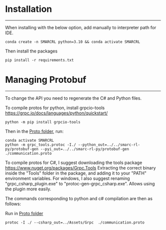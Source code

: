 # Installation

---

When installing with the below option, add manually to interpreter path for IDE.
```
conda create -n SMARCRL python=3.10 && conda activate SMARCRL
```
Then install the packages
```
pip install -r requirements.txt
```

# Managing Protobuf

---

To change the API you need to regenerate the C# and Python files.

To compile protos for python, install grpcio-tools https://grpc.io/docs/languages/python/quickstart/

```
python -m pip install grpcio-tools
```

Then in the [Proto folder](./Assets/Proto), run:
```
conda activate SMARCRL
python -m grpc_tools.protoc -I./ --python_out=../../smarc-rl-py/protobuf-gen --pyi_out=../../smarc-rl-py/protobuf-gen  ./communication.proto
```
To compile protos for C#, I suggest downloading the tools package https://www.nuget.org/packages/Grpc.Tools
Extracting the correct binary inside the "Tools" folder in the package, and adding it to your "PATH" environment variables.
For windows, I also suggest renaming "grpc_csharp_plugin.exe" to "protoc-gen-grpc_csharp.exe". Allows using the plugin more easily.

The commands corresponding to python and c# compilation are then as follows:

Run in [Proto folder](./Assets/Proto)
```
protoc -I ./ --csharp_out=../Assets/Grpc  ./communication.proto
```
